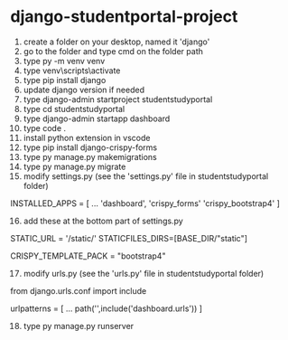 # django-studentportal-project

1. create a folder on your desktop, named it 'django'
2. go to the folder and type cmd on the folder path
3. type py -m venv venv
4. type venv\scripts\activate
5. type pip install django
6. update django version if needed
7. type django-admin startproject studentstudyportal
8. type cd studentstudyportal
9. type django-admin startapp dashboard
10. type code .
11. install python extension in vscode
12. type pip install django-crispy-forms
13. type py manage.py makemigrations
14. type py manage.py migrate
15. modify settings.py (see the 'settings.py' file in studentstudyportal folder)

INSTALLED_APPS = [
...
'dashboard',
'crispy_forms'
'crispy_bootstrap4'
]

16. add these at the bottom part of settings.py 

STATIC_URL = '/static/'
STATICFILES_DIRS=[BASE_DIR/"static"]
    
CRISPY_TEMPLATE_PACK = "bootstrap4"
    
17. modify urls.py (see the 'urls.py' file in studentstudyportal folder)

from django.urls.conf import include
    
urlpatterns = [
...
path('',include('dashboard.urls'))
]

18. type py manage.py runserver
    
    
    
